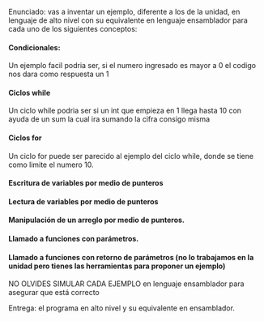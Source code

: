 Enunciado: vas a inventar un ejemplo, diferente a los de la unidad, en lenguaje de alto nivel con su equivalente en lenguaje ensamblador para cada uno de los siguientes conceptos:

#### Condicionales:
Un ejemplo facil podria ser, si el numero ingresado es mayor a 0 el codigo nos dara como respuesta un 1 

#### Ciclos while
Un ciclo while podria ser si un int que empieza en 1 llega hasta 10 con ayuda de un sum la cual ira sumando la cifra consigo misma

#### Ciclos for
Un ciclo for puede ser parecido al ejemplo del ciclo while, donde se tiene como limite el numero 10.

#### Escritura de variables por medio de punteros

#### Lectura de variables por medio de punteros

#### Manipulación de un arreglo por medio de punteros.

#### Llamado a funciones con parámetros.

#### Llamado a funciones con retorno de parámetros (no lo trabajamos en la unidad pero tienes las herramientas para proponer un ejemplo)
NO OLVIDES SIMULAR CADA EJEMPLO en lenguaje ensamblador para asegurar que está correcto


Entrega: el programa en alto nivel y su equivalente en ensamblador.
